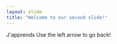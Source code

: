 ```yaml
---
layout: slide
title: "Welcome to our second slide!"
---
```

J'apprends
Use the left arrow to go back!
